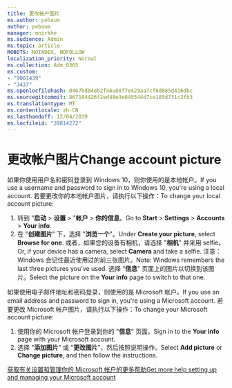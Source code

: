 ```yaml
---
title: 更改帐户图片
ms.author: pebaum
author: pebaum
manager: mnirkhe
ms.audience: Admin
ms.topic: article
ROBOTS: NOINDEX, NOFOLLOW
localization_priority: Normal
ms.collection: Adm_O365
ms.custom:
- "9001439"
- "3437"
ms.openlocfilehash: 0467bd04eb2f46a88f7e429aa7cf6d085d416dbc
ms.sourcegitcommit: 867184426f2ed48e3e845544d7ce185d731c2fb3
ms.translationtype: MT
ms.contentlocale: zh-CN
ms.lasthandoff: 12/04/2019
ms.locfileid: "39814272"
---
```

# <a name="change-account-picture"></a><span data-ttu-id="f5d6a-102">更改帐户图片</span><span class="sxs-lookup"><span data-stu-id="f5d6a-102">Change account picture</span></span>

<span data-ttu-id="f5d6a-103">如果你使用用户名和密码登录到 Windows 10，则你使用的是本地帐户。</span><span class="sxs-lookup"><span data-stu-id="f5d6a-103">If you use a username and password to sign in to Windows 10, you're using a local account.</span></span> <span data-ttu-id="f5d6a-104">若要更改你的本地帐户图片，请执行以下操作：</span><span class="sxs-lookup"><span data-stu-id="f5d6a-104">To change your local account picture:</span></span>

1. <span data-ttu-id="f5d6a-105">转到 "**启动** > **设置** > "**帐户** > **你的信息**。</span><span class="sxs-lookup"><span data-stu-id="f5d6a-105">Go to **Start** > **Settings** > **Accounts** > **Your info**.</span></span>
2. <span data-ttu-id="f5d6a-106">在 "**创建图片**" 下，选择 "**浏览一个**"。</span><span class="sxs-lookup"><span data-stu-id="f5d6a-106">Under **Create your picture**, select **Browse for one**.</span></span> <span data-ttu-id="f5d6a-107">或者，如果您的设备有相机，请选择 "**相机**" 并采用 selfie。</span><span class="sxs-lookup"><span data-stu-id="f5d6a-107">Or, if your device has a camera, select **Camera** and take a selfie.</span></span> 
    <span data-ttu-id="f5d6a-108">注意： Windows 会记住最近使用过的前三张图片。</span><span class="sxs-lookup"><span data-stu-id="f5d6a-108">Note: Windows remembers the last three pictures you’ve used.</span></span> <span data-ttu-id="f5d6a-109">选择 "**信息**" 页面上的图片以切换到该图片。</span><span class="sxs-lookup"><span data-stu-id="f5d6a-109">Select the picture on the **Your info** page to switch to that one.</span></span>

<span data-ttu-id="f5d6a-110">如果使用电子邮件地址和密码登录，则使用的是 Microsoft 帐户。</span><span class="sxs-lookup"><span data-stu-id="f5d6a-110">If you use an email address and password to sign in, you're using a Microsoft account.</span></span> <span data-ttu-id="f5d6a-111">若要更改 Microsoft 帐户图片，请执行以下操作：</span><span class="sxs-lookup"><span data-stu-id="f5d6a-111">To change your Microsoft account picture:</span></span>

1. <span data-ttu-id="f5d6a-112">使用你的 Microsoft 帐户登录到你的 "**信息**" 页面。</span><span class="sxs-lookup"><span data-stu-id="f5d6a-112">Sign in to the **Your info** page with your Microsoft account.</span></span>
2. <span data-ttu-id="f5d6a-113">选择 "**添加图片**" 或 "**更改图片**"，然后按照说明操作。</span><span class="sxs-lookup"><span data-stu-id="f5d6a-113">Select **Add picture** or **Change picture**, and then follow the instructions.</span></span>

[<span data-ttu-id="f5d6a-114">获取有关设置和管理你的 Microsoft 帐户的更多帮助</span><span class="sxs-lookup"><span data-stu-id="f5d6a-114">Get more help setting up and managing your Microsoft account</span></span>](https://support.microsoft.com/products/microsoft-account?category=manage-account)